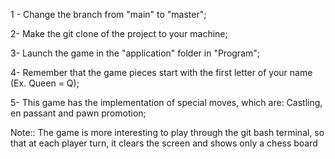1 - Change the branch from "main" to "master";

2- Make the git clone of the project to your machine;

3- Launch the game in the "application" folder in "Program";

4- Remember that the game pieces start with the first letter of your name (Ex. Queen = Q);

5- This game has the implementation of special moves, which are: Castling, en passant and pawn promotion;


Note:: The game is more interesting to play through the git bash terminal, so that at each player turn, it clears the screen and shows only a chess board
